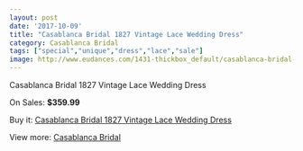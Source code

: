 ```yaml
---
layout: post
date: '2017-10-09'
title: "Casablanca Bridal 1827 Vintage Lace Wedding Dress"
category: Casablanca Bridal
tags: ["special","unique","dress","lace","sale"]
image: http://www.eudances.com/1431-thickbox_default/casablanca-bridal-1827-vintage-lace-wedding-dress.jpg
---
```

Casablanca Bridal 1827 Vintage Lace Wedding Dress

On Sales: **$359.99**
<a href="https://www.eudances.com/en/casablanca-bridal/503-casablanca-bridal-1827-vintage-lace-wedding-dress.html"><amp-img layout="responsive" width="600" height="600" src="//www.eudances.com/1431-thickbox_default/casablanca-bridal-1827-vintage-lace-wedding-dress.jpg" alt="Casablanca Bridal 1827 Vintage Lace Wedding Dress 0" /></a>
<a href="https://www.eudances.com/en/casablanca-bridal/503-casablanca-bridal-1827-vintage-lace-wedding-dress.html"><amp-img layout="responsive" width="600" height="600" src="//www.eudances.com/1433-thickbox_default/casablanca-bridal-1827-vintage-lace-wedding-dress.jpg" alt="Casablanca Bridal 1827 Vintage Lace Wedding Dress 1" /></a>
<a href="https://www.eudances.com/en/casablanca-bridal/503-casablanca-bridal-1827-vintage-lace-wedding-dress.html"><amp-img layout="responsive" width="600" height="600" src="//www.eudances.com/1432-thickbox_default/casablanca-bridal-1827-vintage-lace-wedding-dress.jpg" alt="Casablanca Bridal 1827 Vintage Lace Wedding Dress 2" /></a>

Buy it: [Casablanca Bridal 1827 Vintage Lace Wedding Dress](https://www.eudances.com/en/casablanca-bridal/503-casablanca-bridal-1827-vintage-lace-wedding-dress.html "Casablanca Bridal 1827 Vintage Lace Wedding Dress")

View more: [Casablanca Bridal](https://www.eudances.com/en/4-casablanca-bridal "Casablanca Bridal")